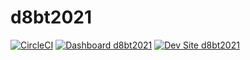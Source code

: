 # d8bt2021

[![CircleCI](https://circleci.com/gh/albertcausing/d8bt2021.svg?style=shield)](https://circleci.com/gh/albertcausing/d8bt2021)
[![Dashboard d8bt2021](https://img.shields.io/badge/dashboard-d8bt2021-yellow.svg)](https://dashboard.pantheon.io/sites/bf4e4ce2-0cd8-4a3b-bd89-e7192e8cfcc7#dev/code)
[![Dev Site d8bt2021](https://img.shields.io/badge/site-d8bt2021-blue.svg)](http://dev-d8bt2021.pantheonsite.io/)